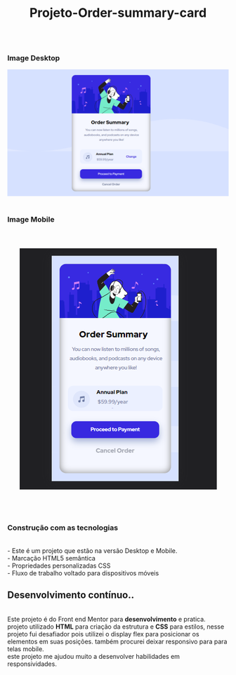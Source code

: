 
 <h1 align="center"> Projeto-Order-summary-card</h1>
 <br>
 <br>
 <h3>Image Desktop</h3>
 <img src="https://github.com/williadorosario/Projeto-Order-summary-card/blob/main/assets/image/Projeto-Card.png?raw=true"/>
 <br>
 <br>
 <h3>Image Mobile</h3>
 <br>
 <h3 align="center">
 <img src="https://github.com/williadorosario/Projeto-Order-summary-card/blob/main/assets/image/Progeto-Card-Mobile.png?raw=true" />
 </h3>
 <br>
 <br>
 <h3>Construção com as tecnologias </h3>
 <br>
  - Este é um  projeto que estão na versão Desktop e Mobile.
  <br>
 - Marcação HTML5 semântica
  <br>
- Propriedades personalizadas CSS
 <br>
- Fluxo de trabalho voltado para dispositivos móveis
<br>
<h2>Desenvolvimento contínuo..</h2>
<br>
Este projeto é do Front end Mentor para <b>desenvolvimento</b> e pratica.
<br>
projeto utilizado <b>HTML</b> para criação da estrutura e <b>CSS</b> para estilos, nesse projeto fui desafiador pois utilizei o display flex para posicionar os elementos em suas posições. também procurei deixar responsivo para para telas mobile.

<br>
este projeto me ajudou muito a desenvolver habilidades em responsividades.
